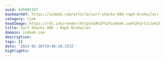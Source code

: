 ```yaml
---
uuid: 645601167
bookmarkOf: https://indoek.com/article/surf-shacks-086-raph-bruhwiler/
category: link
headImage: https://rdl.ink/render/https%3A%2F%2Findoek.com%2Farticle%2Fsurf-shacks-086-raph-bruhwiler%2F
title: Surf Shacks 086 – Raph Bruhwiler
domain: indoek.com
description: 
tags: []
date: '2023-01-26T19:46:10.337Z'
highlights: 
---
```



